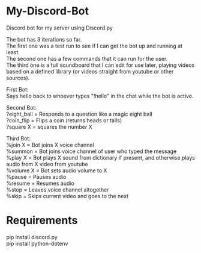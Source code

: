 # My-Discord-Bot
Discord bot for my server using Discord.py

The bot has 3 iterations so far.  
The first one was a test run to see if I can get the bot up and running at least.  
The second one has a few commands that it can run for the user.  
The third one is a full soundboard that I can edit for use later, playing videos based on a defined library (or videos straight from youtube or other sources).  


First Bot:  
Says hello back to whoever types "!hello" in the chat while the bot is active.  

Second Bot:  
?eight_ball = Responds to a question like a magic eight ball  
?coin_flip = Flips a coin (returns heads or tails)  
?square X = squares the number X  

Third Bot:  
%join X = Bot joins X voice channel  
%summon = Bot joins voice channel of user who typed the message  
%play X = Bot plays X sound from dictionary if present, and otherwise plays audio from X video from youtube  
%volume X = Bot sets audio volume to X  
%pause = Pauses audio  
%resume = Resumes audio  
%stop = Leaves voice channel altogether  
%skip = Skips current video and goes to the next  
  
# Requirements
pip install discord.py  
pip install python-dotenv